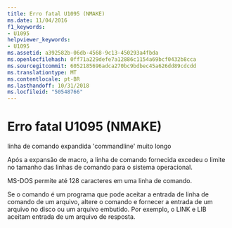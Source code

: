 ```yaml
---
title: Erro fatal U1095 (NMAKE)
ms.date: 11/04/2016
f1_keywords:
- U1095
helpviewer_keywords:
- U1095
ms.assetid: a392582b-06db-4568-9c13-450293a4fbda
ms.openlocfilehash: 0ff71a229defe7a12886c1154a69bcf0432b8cca
ms.sourcegitcommit: 6052185696adca270bc9bdbec45a626dd89cdcdd
ms.translationtype: MT
ms.contentlocale: pt-BR
ms.lasthandoff: 10/31/2018
ms.locfileid: "50548766"
---
```

# <a name="nmake-fatal-error-u1095"></a>Erro fatal U1095 (NMAKE)

linha de comando expandida 'commandline' muito longo

Após a expansão de macro, a linha de comando fornecida excedeu o limite no tamanho das linhas de comando para o sistema operacional.

MS-DOS permite até 128 caracteres em uma linha de comando.

Se o comando é um programa que pode aceitar a entrada de linha de comando de um arquivo, altere o comando e fornecer a entrada de um arquivo no disco ou um arquivo embutido. Por exemplo, o LINK e LIB aceitam entrada de um arquivo de resposta.
